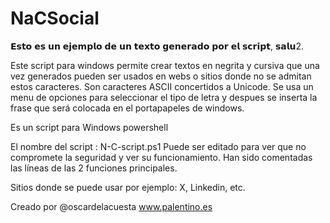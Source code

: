 # NaCSocial
𝗘𝘀𝘁𝗼 𝗲𝘀 𝘂𝗻 𝗲𝗷𝗲𝗺𝗽𝗹𝗼 𝗱𝗲 𝘂𝗻 𝘁𝗲𝘅𝘁𝗼 𝗴𝗲𝗻𝗲𝗿𝗮𝗱𝗼 𝗽𝗼𝗿 𝗲𝗹 𝘀𝗰𝗿𝗶𝗽𝘁, 𝘀𝗮𝗹𝘂2.

Este script para windows permite crear textos en negrita y cursiva que una vez generados pueden ser usados en webs o sitios donde no se admitan estos caracteres.
Son caracteres ASCII concertidos a Unicode. 
Se usa un menu de opciones para seleccionar el tipo de letra y despues se inserta la frase que será colocada en el portapapeles de windows.

Es un script para Windows powershell

El nombre del script : N-C-script.ps1
Puede ser editado para ver que no compromete la seguridad y ver su funcionamiento.
Han sido comentadas las líneas de las 2 funciones principales.

Sitios donde se puede usar por ejemplo: X, Linkedin, etc.

Creado por @oscardelacuesta
www.palentino.es
